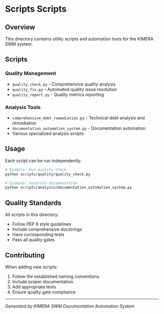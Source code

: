 # Scripts Scripts

## Overview

This directory contains utility scripts and automation tools for the KIMERA SWM system.

## Scripts

### Quality Management
- `quality_check.py` - Comprehensive quality analysis
- `quality_fix.py` - Automated quality issue resolution
- `quality_report.py` - Quality metrics reporting

### Analysis Tools
- `comprehensive_debt_remediation.py` - Technical debt analysis and remediation
- `documentation_automation_system.py` - Documentation automation
- Various specialized analysis scripts

## Usage

Each script can be run independently:

```bash
# Example: Run quality check
python scripts/quality/quality_check.py

# Example: Generate documentation
python scripts/analysis/documentation_automation_system.py
```

## Quality Standards

All scripts in this directory:
- Follow PEP 8 style guidelines
- Include comprehensive docstrings
- Have corresponding tests
- Pass all quality gates

## Contributing

When adding new scripts:
1. Follow the established naming conventions
2. Include proper documentation
3. Add appropriate tests
4. Ensure quality gate compliance

---

*Generated by KIMERA SWM Documentation Automation System*
